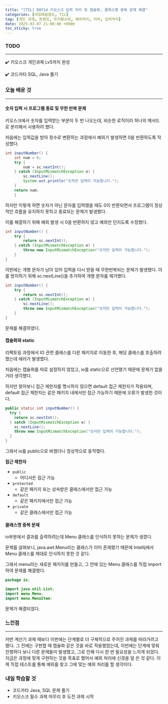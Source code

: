 ```yaml
---
title: "[TIL] DAY14 키오스크 입력 처리 및 캡슐화, 클래스명 중복 문제 해결"
categories: [내일배움캠프, TIL]
tag: [개인 과제, 본캠프, 트러블슈팅, 예외처리, 자바, 입력처리]
date: 2025-03-07 21:00:00 +0900
toc_sticky: true
---
```

### TODO
***
✔️ 키오스크 개인과제 Lv5까지 완성

✔️ 코드카타 SQL, Java 풀기

### 오늘 배운 것
***
#### 숫자 입력 시 프로그램 종료 및 무한 반복 문제

키오스크에서 숫자를 입력받는 부분이 두 번 나오는데, 비슷한 로직이라 하나의 메서드로 분리해서 사용하려 했다.

처음에는 입력값을 받아 정수로 변환하는 과정에서 예외가 발생하면 0을 반환하도록 작성했다.

```java
int inputNumber() {
    int num = 0;
    try {
        num = sc.nextInt();
    } catch (InputMismatchException e) {
        sc.nextLine();
        System.out.println("숫자만 입력이 가능합니다.");
    }
    return num;
    }
```

하지만 이렇게 하면 숫자가 아닌 문자를 입력했을 때도 0이 반환되면서 프로그램이 정상적인 흐름을 유지하지 못하고 종료되는 문제가 발생했다.

이를 해결하기 위해 예외 발생 시 0을 반환하지 않고 예외만 던지도록 수정했다.

```java
int inputNumber() {
    try {
        return sc.nextInt();
    } catch (InputMismatchException e) {
        throw new InputMismatchException("숫자만 입력이 가능합니다.");
    }
}
```

이번에는 개행 문자가 남아 있어 입력을 다시 받을 때 무한반복되는 문제가 발생했다. 이를 방지하기 위해 sc.nextLine()을 추가하여 개행 문자를 제거했다.

```java
int inputNumber() {
    try {
        return sc.nextInt();
    } catch (InputMismatchException e) {
        sc.nextLine();
        throw new InputMismatchException("숫자만 입력이 가능합니다.");
    }
}
```

문제를 해결하였다.

#### 캡슐화와 static
리팩토링 과정에서 IO 관련 클래스를 다른 패키지로 이동한 후, 해당 클래스를 호출하려 했는데 에러가 발생했다.

처음에는 캡슐화를 따로 설정하지 않았고, io를 static으로 선언했기 때문에 문제가 없을 거라 생각했다.

하지만 찾아보니 접근 제한자를 명시하지 않으면 default 접근 제한자가 적용되며, default 접근 제한자는 같은 패키지 내에서만 접근 가능하기 때문에 오류가 발생한 것이다.

```java
public static int inputNumber() {
  try {
    return sc.nextInt();
  } catch (InputMismatchException e) {
    sc.nextLine();
    throw new InputMismatchException("숫자만 입력이 가능합니다.");
  }
}
```

그래서 io를 public으로 바꿨더니 정상적으로 동작했다.

**접근 제한자**
- `public`
  - 어디서든 접근 가능
- `protected`
  - 같은 패키지 또는 상속받은 클래스에서만 접근 가능
- `default`
  - 같은 패키지에서만 접근 가능
- `private`
  - 같은 클래스에서만 접근 가능

#### 클래스명 중복 문제
io부분에서 결과를 출력하려는데 Menu 클래스를 인식하지 못하는 문제가 생겼다. 

문제를 살펴보니, java.awt.Menu라는 클래스가 이미 존재했기 때문에 Intellij에서 Menu 클래스를 제대로 인식하지 못한 것 같다.

그래서 menu라는 새로운 패키지를 만들고, 그 안에 있는 Menu 클래스를 직접 import하여 문제를 해결했다.

```java
package io;

import java.util.List;
import menu.Menu;
import menu.MenuItem;
```

문제가 해결되었다.

### 느낀점
***
저번 계산기 과제 때보다 이번에는 단계별로 더 구체적으로 주어진 과제를 따라가려고 했다. 그 전에는 구현할 때 캡슐화 같은 것을 바로 적용했었는데, 이번에는 단계에 맞춰 진행하다 보니 다른 문제들이 발생했고, 그로 인해 다시 한 번 필요성을 느끼게 되었다. 지금은 과정에 맞게 구현하는 것을 목표로 했어서 예외 처리에 신경을 덜 쓴 것 같다. 이제 직접 테스트를 통해 예외를 찾고 그에 맞는 예외 처리를 할 생각이다.

### 내일 학습할 것
- 코드카타 Java, SQL 문제 풀기
- 키오스크 필수 과제 마무리 후 도전 과제 시작
